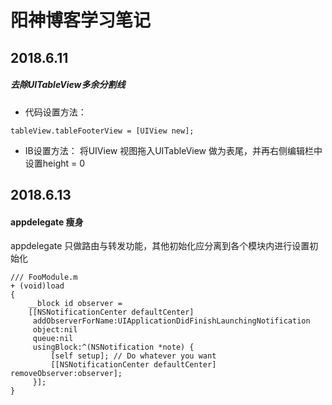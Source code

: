 # 阳神博客学习笔记

## 2018.6.11
##### 去除UITableView多余分割线
- 代码设置方法：
```
tableView.tableFooterView = [UIView new];
```
- IB设置方法：
将UIView 视图拖入UITableView 做为表尾，并再右侧编辑栏中设置height = 0

## 2018.6.13
#### appdelegate 瘦身
appdelegate 只做路由与转发功能，其他初始化应分离到各个模块内进行设置初始化
```
/// FooModule.m
+ (void)load
{
    __block id observer =
    [[NSNotificationCenter defaultCenter]
     addObserverForName:UIApplicationDidFinishLaunchingNotification
     object:nil
     queue:nil
     usingBlock:^(NSNotification *note) {
         [self setup]; // Do whatever you want
         [[NSNotificationCenter defaultCenter] removeObserver:observer];
     }];
}
```

